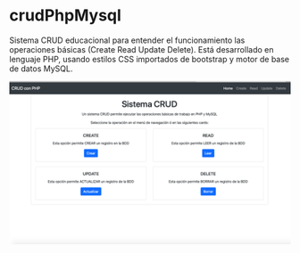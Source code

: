 # crudPhpMysql
Sistema CRUD educacional para entender el funcionamiento las operaciones básicas (Create Read Update Delete). Está desarrollado en lenguaje PHP, usando estilos CSS importados de bootstrap y motor de base de datos MySQL.

![](images/Index.png)

